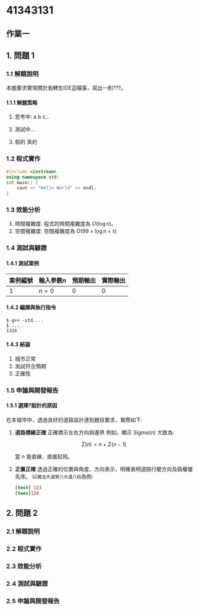 # 41343131

## 作業一

## 1. 問題 1

### 1.1 解題說明

本題要求實現關於我轉生IDE這檔事，寫出一則???。

#### 1.1.1 解題策略

1. 思考中:
    a b c...

2. 測試中...
3. 假的 真的

### 1.2 程式實作

```cpp
#include <iostream>
using namespace std;
int main() {
    cout << "Hello World" << endl;
}
```

### 1.3 效能分析

1. 時間複雜度: 程式的時間複雜度為 $O(\log n)$。
2. 空間複雜度: 空間複雜度為 $O(99\times \log n + \tau)$

### 1.4 測試與驗證

#### 1.4.1 測試案例

| 案例編號 | 輸入參數$n$ | 預期輸出 | 實際輸出 |
| - | - | - | ---------------------- |
| 1 | $n = 0$ | 0 | 0 |

#### 1.4.2 編譯與執行指令

```shell
$ g++ -std....
$ ....
1324
```

#### 1.4.3 結論

1. 城市正常
2. 測試符合預期
3. 正確性

### 1.5 申論與開發報告

#### 1.5.1 選擇?設計的原因

在本城市中，透過良好的道路設計達到題目要求，實際如下:

1. **道路標線正確**
    正確標示左右方向與邊界
    例如，顯示 $Sigma(n)$ 大致為:

    $$
    \Sigma(n) = n + \Sigma(n-1)
    $$

    當 $n$ 是直線，直接起飛。

2. **正置正確**
    透過正確的位置與角度、方向表示，明確表明道路行駛方向及路權優先序。
    以`魔法大道第八大道八段`為例:

    ```ini
    [test] 123
    [twes]124
    ```

## 2. 問題 2

### 2.1 解題說明

### 2.2 程式實作

### 2.3 效能分析

### 2.4 測試與驗證

### 2.5 申論與開發報告
